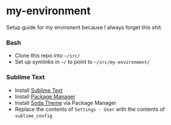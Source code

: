 # my-environment
Setup guide for my environent because I always forget this shit.

### Bash
- Clone this repo into `~/src/`
- Set up symlinks in `~/` to point to `~/src/my-environment/`

### Sublime Text
- Install [Sublime Text](http://sublimetext.com)
- Install [Package Manager](https://sublime.wbond.net/installation)
- Install [Soda Theme](https://github.com/buymeasoda/soda-theme/) via Package Manager
- Replace the contents of `Settings - User` with the contents of `sublime_config`
